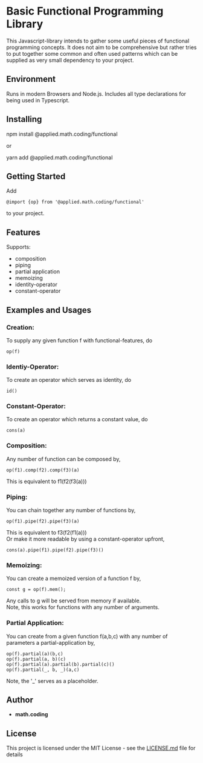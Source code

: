 # Basic Functional Programming Library

This Javascript-library intends to gather some useful pieces of functional programming concepts.
It does not aim to be comprehensive but rather tries to put together some common and
often used patterns which can be supplied as very small dependency to your project.

## Environment

Runs in modern Browsers and Node.js.
Includes all type declarations for being used in Typescript.

## Installing

npm install @applied.math.coding/functional

or

yarn add @applied.math.coding/functional

## Getting Started

Add
```
@import {op} from '@applied.math.coding/functional'
```
to your project.

## Features

Supports:
- composition
- piping
- partial application
- memoizing
- identity-operator
- constant-operator

## Examples and Usages

### Creation:
To supply any given function f with functional-features, do
```
op(f)
```

### Identiy-Operator:
To create an operator which serves as identity, do
```
id()
```

### Constant-Operator:
To create an operator which returns a constant value, do
```
cons(a)
```

### Composition:
Any number of function can be composed by,
```
op(f1).comp(f2).comp(f3)(a)
```
This is equivalent to f1(f2(f3(a)))

### Piping:
You can chain together any number of functions by,
```
op(f1).pipe(f2).pipe(f3)(a)
```
This is equivalent to f3(f2(f1(a)))<br/>
Or make it more readable by using a constant-operator upfront,
```
cons(a).pipe(f1).pipe(f2).pipe(f3)()
```

### Memoizing:
You can create a memoized version of a function f by,
```
const g = op(f).mem();
```
Any calls to g will be served from memory if available.<br/>
Note, this works for functions with any number of arguments.

### Partial Application:
You can create from a given function f(a,b,c) with any number of parameters a
partial-application by,
```
op(f).partial(a)(b,c)
op(f).partial(a, b)(c)
op(f).partial(a).partial(b).partial(c)()
op(f).partial(_, b, _)(a,c)
```
Note, the '_' serves as a placeholder.

## Author

* **math.coding**

## License

This project is licensed under the MIT License - see the [LICENSE.md](LICENSE.md) file for details



